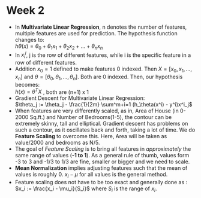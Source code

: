 # Week 2

- In **Multivariate Linear Regression**, n denotes the number of features, multiple features are used for prediction. The hypothesis function changes to:  
  $h\theta(x)=\theta_0+\theta_1 x_1+\theta_2 x_2+...+\theta_n x_n$
- In $x^j_i$, j is the row of different features, while i is the specific feature in a row of different features.
- Addition $x_0=1$ defined to make features 0 indexed. Then $X = [x_0,x_1,...,x_n]$ and $\theta=[\theta_0,\theta_1,...,\theta_n]$. Both are 0 indexed. Then, our hypothesis becomes:  
  $h(x)=\theta^T X$ , both are (n+1) x 1
- Gradient Descent for Multivariate Linear Regression:  
  $\theta_j := \theta_j - \frac{1}{2m} \sum^m+i=1 (h_\theta(x^i) - y^i)x^i_j$
- When features are very differently scaled, as in, Area of House (in 0-2000 Sq.ft.) and Number of Bedrooms(1-5), the contour can be extremely skinny, tall and elliptical. Gradient descent has problems on such a contour, as it oscillates back and forth, taking a lot of time. We do **Feature Scaling** to overcome this. Here, Area will be taken as value/2000 and bedrooms as N/5.
- The goal of *Feature Scaling* is to bring all features in *approximately* the same range of values (**-1 to 1**). As a general rule of thumb, values form -3 to 3 and -1/3 to 1/3 are fine, smaller or bigger and we need to scale.
- **Mean Normalization** implies adjusting features such that the mean of values is roughly 0. $x_i-\mu$ for all values is the general method.
- Feature scaling does not have to be too exact and generally done as :  
  $x_i := \frac{x_i - \mu_i}{S_i}$ where $S_i$ is the range of $x_i$.
